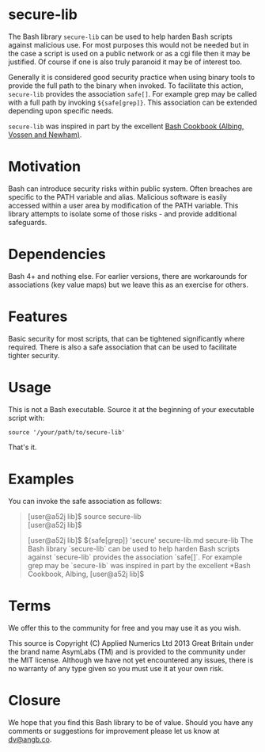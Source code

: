 secure-lib
==========

The Bash library `secure-lib` can be used to help harden Bash scripts against
malicious use.  For most purposes this would not be needed but in the case a 
script is used on a public network or as a cgi file then it may be justified.
Of course if one is also truly paranoid it may be of interest too.  
  
Generally it is considered good security practice when using binary tools to
provide the full path to the binary when invoked.  To facilitate this action,
`secure-lib` provides the association `safe[]`.  For example grep may be
called with a full path by invoking `${safe[grep]}`.  This association can be
extended depending upon specific needs.  
  
`secure-lib` was inspired in part by the excellent [Bash Cookbook (Albing,
Vossen and Newham)](http://bashcookbook.com/).  

Motivation
==========

Bash can introduce security risks within public system.  Often breaches
are specific to the PATH variable and alias. Malicious software is easily 
accessed within a user area by modification of the PATH variable.  This library
attempts to isolate some of those risks - and provide additional safeguards.  

Dependencies
============

Bash 4+ and nothing else.  For earlier versions, there are workarounds for 
associations (key value maps) but we leave this as an exercise for others.   

Features
========

Basic security for most scripts, that can be tightened significantly where
required.  There is also a safe association that can be used to facilitate 
tighter security.  

Usage
=====

This is not a Bash executable.  Source it at the beginning of your executable
script with:  
  
    source '/your/path/to/secure-lib'  

That's it.  
  
Examples
========

You can invoke the safe association as follows:  
  
>[user@a52j lib]$ source secure-lib  
>[user@a52j lib]$  
>  
>[user@a52j lib]$ ${safe[grep]} 'secure' secure-lib.md  
>secure-lib  
>The Bash library `secure-lib` can be used to help harden Bash scripts against  
>`secure-lib` provides the association `safe[]`.  For example grep may be  
>`secure-lib` was inspired in part by the excellent *Bash Cookbook, Albing,  
>[user@a52j lib]$  

Terms
=====

We offer this to the community for free and you may use it as you wish.  
  
This source is Copyright (C) Applied Numerics Ltd 2013 Great Britain under the
brand name AsymLabs (TM) and is provided to the community under the MIT license.
Although we have not yet encountered any issues, there is no warranty of any
type given so you must use it at your own risk.  

Closure
=======

We hope that you find this Bash library to be of value.  Should you have any
comments or suggestions for improvement please let us know at
dv@angb.co.  
